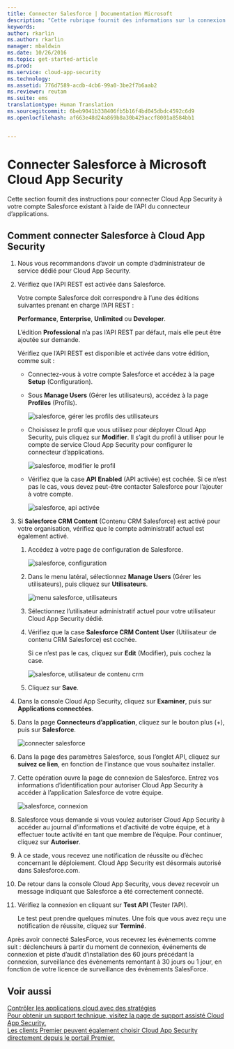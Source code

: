 ```yaml
---
title: Connecter Salesforce | Documentation Microsoft
description: "Cette rubrique fournit des informations sur la connexion de Salesforce à Cloud App Security à l’aide du connecteur API."
keywords: 
author: rkarlin
ms.author: rkarlin
manager: mbaldwin
ms.date: 10/26/2016
ms.topic: get-started-article
ms.prod: 
ms.service: cloud-app-security
ms.technology: 
ms.assetid: 776d7589-acdb-4cb6-99a0-3be2f7b6aab2
ms.reviewer: reutam
ms.suite: ems
translationtype: Human Translation
ms.sourcegitcommit: 6beb9041b338406fb5b16f4bd045dbdc4592c6d9
ms.openlocfilehash: af663e48d24a869b8a30b429accf8001a8584bb1


---
```



# <a name="connect-salesforce-to-microsoft-cloud-app-security"></a>Connecter Salesforce à Microsoft Cloud App Security
Cette section fournit des instructions pour connecter Cloud App Security à votre compte Salesforce existant à l’aide de l’API du connecteur d’applications.  
  
## <a name="how-to-connect-salesforce-to-cloud-app-security"></a>Comment connecter Salesforce à Cloud App Security  
  
1.  Nous vous recommandons d’avoir un compte d’administrateur de service dédié pour Cloud App Security.  
  
2.  Vérifiez que l’API REST est activée dans Salesforce.  
  
     Votre compte Salesforce doit correspondre à l’une des éditions suivantes prenant en charge l’API REST :  
  
     **Performance**, **Enterprise**, **Unlimited** ou **Developer**.  
  
     L’édition **Professional** n’a pas l’API REST par défaut, mais elle peut être ajoutée sur demande.  
  
     Vérifiez que l’API REST est disponible et activée dans votre édition, comme suit :  
  
    -   Connectez-vous à votre compte Salesforce et accédez à la page **Setup** (Configuration).  
  
    -   Sous **Manage Users** (Gérer les utilisateurs), accédez à la page **Profiles** (Profils).  
  
         ![salesforce, gérer les profils des utilisateurs](./media/salesforce-manageusers-profiles.png "salesforce manageusers profiles")  
  
    -   Choisissez le profil que vous utilisez pour déployer Cloud App Security, puis cliquez sur **Modifier**. Il s’agit du profil à utiliser pour le compte de service Cloud App Security pour configurer le connecteur d’applications.  
  
         ![salesforce, modifier le profil](./media/salesforce-edit-profile.png "salesforce edit profile")  
  
    -   Vérifiez que la case **API Enabled** (API activée) est cochée. Si ce n’est pas le cas, vous devez peut-être contacter Salesforce pour l’ajouter à votre compte.  
  
         ![salesforce, api activée](./media/salesforce-api-enabled.png "salesforce api enabled")  
  
3.  Si **Salesforce CRM Content** (Contenu CRM Salesforce) est activé pour votre organisation, vérifiez que le compte administratif actuel est également activé.  
  
    1.  Accédez à votre page de configuration de Salesforce.  
  
         ![salesforce, configuration](./media/salesforce-setup.png "salesforce setup")  
  
    2.  Dans le menu latéral, sélectionnez **Manage Users** (Gérer les utilisateurs), puis cliquez sur **Utilisateurs**.  
  
         ![menu salesforce, utilisateurs](./media/salesforce-menu-users.png "salesforce menu users")  
  
    3.  Sélectionnez l’utilisateur administratif actuel pour votre utilisateur Cloud App Security dédié.  
  
    4.  Vérifiez que la case **Salesforce CRM Content User** (Utilisateur de contenu CRM Salesforce) est cochée.  
  
         Si ce n’est pas le cas, cliquez sur **Edit** (Modifier), puis cochez la case.  
  
         ![salesforce, utilisateur de contenu crm](./media/salesforce-crm-content-user.png "salesforce crm content user")  
  
    5.  Cliquez sur **Save**.  
  
4.  Dans la console Cloud App Security, cliquez sur **Examiner**, puis sur **Applications connectées**.  
  
5.  Dans la page **Connecteurs d’application**, cliquez sur le bouton plus (+), puis sur **Salesforce**.  
  
     ![connecter salesforce](./media/connect-salesforce.png "connect salesforce")  
  
6.  Dans la page des paramètres Salesforce, sous l’onglet API, cliquez sur **suivez ce lien**, en fonction de l’instance que vous souhaitez installer.  
  
7.  Cette opération ouvre la page de connexion de Salesforce. Entrez vos informations d’identification pour autoriser Cloud App Security à accéder à l’application Salesforce de votre équipe.  
  
     ![salesforce, connexion](./media/salesforce-logon.png "salesforce logon")  
  
8.  Salesforce vous demande si vous voulez autoriser Cloud App Security à accéder au journal d’informations et d’activité de votre équipe, et à effectuer toute activité en tant que membre de l’équipe. Pour continuer, cliquez sur **Autoriser**.  
  
9. À ce stade, vous recevez une notification de réussite ou d’échec concernant le déploiement. Cloud App Security est désormais autorisé dans Salesforce.com.  
  
10. De retour dans la console Cloud App Security, vous devez recevoir un message indiquant que Salesforce a été correctement connecté.  
  
11. Vérifiez la connexion en cliquant sur **Test API** (Tester l’API).  
  
     Le test peut prendre quelques minutes. Une fois que vous avez reçu une notification de réussite, cliquez sur **Terminé**.  
  
  
Après avoir connecté SalesForce, vous recevrez les événements comme suit : déclencheurs à partir du moment de connexion, événements de connexion et piste d’audit d’installation des 60 jours précédant la connexion, surveillance des événements remontant à 30 jours ou 1 jour, en fonction de votre licence de surveillance des événements SalesForce.
  
## <a name="see-also"></a>Voir aussi  
[Contrôler les applications cloud avec des stratégies](control-cloud-apps-with-policies.md)   
[Pour obtenir un support technique, visitez la page de support assisté Cloud App Security.](http://support.microsoft.com/oas/default.aspx?prid=16031)   
[Les clients Premier peuvent également choisir Cloud App Security directement depuis le portail Premier.](https://premier.microsoft.com/)  
  
  


<!--HONumber=Nov16_HO5-->


